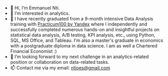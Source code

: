 - 👋 Hi, I’m Emmanuel Nti.
- 👀 I’m interested in analytics.
- 🌱 I have recently graduated from a 9-month intensive Data Analysis training with [Practicum100 by Yandex](https://www.practicum100.com/) where I independently and successfully completed numerous hands-on and insightful projects on statistical data analysis, A/B testing, KPI analysis, etc., using Python, SQL, MS Office, and Tableau. I'm also a master's graduate in economics with a postgraduate diploma in data science. I am as well a Chartered Financial Economist :)
- 💞️ I’m looking forward to my next challenge in an analytics-related position or collaboration on data-related tasks. 
- 📫 Contact me via my email: ntioes@gmail.com

<!---
Emmanuel-Nti/Emmanuel-Nti is a ✨ special ✨ repository because its `README.md` (this file) appears on your GitHub profile.
You can click the Preview link to take a look at your changes.
--->
